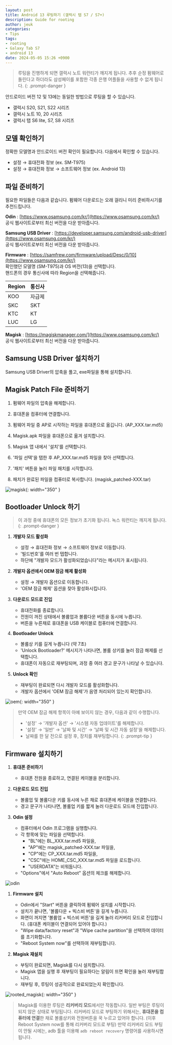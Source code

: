 ```yaml
---
layout: post
title: Android 13 루팅하기 (갤럭시 탭 S7 / S7+)
description: Guide for rooting
author: jeuk
categories:
- Tips
tags:
- rooting
- Galaxy Tab S7
- android 13
date: 2024-05-05 15:26 +0900
---
```

> 루팅을 진행하게 되면 갤럭시 노트 워런티가 깨지게 됩니다. 추후 순정 펌웨어로 돌린다고 하더라도 삼성페이를 포함한 각종 은행 어플들을 사용할 수 없게 됩니다.
{: .prompt-danger }

안드로이드 버전 12 및 13에는 동일한 방법으로 루팅을 할 수 있습니다.
- 갤럭시 S20, S21, S22 시리즈
- 갤럭시 노트 10, 20 시리즈
- 갤럭시 탭 S6 lite, S7, S8 시리즈

## 모델 확인하기
정확한 모델명과 안드로이드 버전 확인이 필요합니다.
다음에서 확인할 수 있습니다.
- 설정 → 휴대전화 정보 (ex. SM-T975)
- 설정 → 휴대전화 정보 → 소프트웨어 정보 (ex. Android 13)

## 파일 준비하기
필요한 파일들은 다음과 같습니다. 펌웨어 다운로드는 오래 걸리니 미리 준비하시기를 추천드립니다.

**Odin**
: [https://www.osamsung.com/kr/](https://www.osamsung.com/kr/)  
공식 웹사이트로부터 최신 버전을 다운 받아줍니다. 

**Samsung USB Driver**
: [https://developer.samsung.com/android-usb-driver](https://www.osamsung.com/kr/)  
공식 웹사이트로부터 최신 버전을 다운 받아줍니다. 

**Firmware**
: [https://samfrew.com/firmware/upload/Desc/0/10](https://www.osamsung.com/kr/)  
확인했던 모델명 (SM-T975)과 OS 버전(13)을 선택합니다.  
핸드폰의 경우 통신사에 따라 Region을 선택해줍니다.

|Region| 통신사|
|---|---|
|KOO | 자급제|
|SKC | SKT |
|KTC | KT |
|LUC | LG |

**Magisk**
: [https://magiskmanager.com/](https://www.osamsung.com/kr/)  
공식 웹사이트로부터 최신 버전을 다운 받아줍니다. 

## Samsung USB Driver 설치하기
Samsung USB Driver의 압축을 풀고, exe파일을 통해 설치합니다.

## Magisk Patch File 준비하기
1) 펌웨어 파일의 압축을 해제합니다.

2) 휴대폰을 컴퓨터에 연결합니다.

3) 펌웨어 파일 중 AP로 시작하는 파일을 휴대폰으로 옮깁니다. (AP_XXX.tar.md5)

4) Magisk.apk 파일을 휴대폰으로 옮겨 설치합니다.

5) Magisk 앱 내에서 '설치'를 선택합니다.

6) '파일 선택'을 탭한 후 AP_XXX.tar.md5 파일을 찾아 선택합니다.

7) '패치' 버튼을 눌러 파일 패치를 시작합니다.

8) 패치가 완료된 파일을 컴퓨터로 복사합니다. (magisk_patched-XXX.tar)

![magisk](/assets/img/rooting/magisk_app.png){: width="350" }


## Bootloader Unlock 하기
> 이 과정 중에 휴대폰의 모든 정보가 초기화 됩니다. 녹스 워런티는 깨지게 됩니다.
{: .prompt-danger }

1) **개발자 모드 활성화**
   - 설정 → 휴대전화 정보 → 소프트웨어 정보로 이동합니다.
   - '빌드번호'를 여러 번 탭합니다. 
   - 하단에 "개발자 모드가 활성화되었습니다"라는 메시지가 표시됩니다.

2) **개발자 옵션에서 OEM 잠금 해제 활성화**
   - 설정 → 개발자 옵션으로 이동합니다.
   - 'OEM 잠금 해제' 옵션을 찾아 활성화시킵니다.

3) **다운로드 모드로 진입**
   - 휴대전화를 종료합니다.
   - 전원이 꺼진 상태에서 볼륨업과 볼륨다운 버튼을 동시에 누릅니다.
   - 버튼을 누른채로 휴대폰을 USB 케이블로 컴퓨터에 연결합니다.

4) **Bootloader Unlock**
   - 볼륨상 키를 길게 누릅니다 (약 7초)
   - 'Unlock Bootloader?' 메시지가 나타나면, 볼륨 상키를 눌러 잠금 해제를 선택합니다.
   - 휴대폰이 자동으로 재부팅되며, 과정 중 여러 경고 문구가 나타날 수 있습니다.

5) **Unlock 확인**
   - 재부팅이 완료되면 다시 개발자 모드를 활성화합니다.
   - 개발자 옵션에서 'OEM 잠금 해제'가 음영 처리되어 있는지 확인합니다.

![oem](/assets/img/rooting/oem.png){: width="350" }

> 만약 OEM 잠금 해제 항목이 아예 보이지 않는 경우, 다음과 같이 수행합니다.
> - '설정' → '개발자 옵션' → '시스템 자동 업데이트'를 해제합니다.
> - '설정' → '일반' → '날짜 및 시간' → '날짜 및 시간 자동 설정'을 해제합니다.
> - 날짜를 한 달 전으로 설정 후, 장치를 재부팅합니다.
{: .prompt-tip }

## Firmware 설치하기
1) **휴대폰 준비하기**
   - 휴대폰 전원을 종료하고, 연결된 케이블을 분리합니다.

2) **다운로드 모드 진입**
   - 볼륨업 및 볼륨다운 키를 동시에 누른 채로 휴대폰에 케이블을 연결합니다.
   - 경고 문구가 나타나면, 볼륨업 키를 짧게 눌러 다운로드 모드에 진입합니다.

3) **Odin 설정**
   - 컴퓨터에서 Odin 프로그램을 실행합니다.
   - 각 항목에 맞는 파일을 선택합니다.
     - "BL"에는 BL_XXX.tar.md5 파일을,
     - "AP"에는 magisk_patched-XXX.tar 파일을,
     - "CP"에는 CP_XXX.tar.md5 파일을,
     - "CSC"에는 HOME_CSC_XXX.tar.md5 파일을 로드합니다.
     - "USERDATA"는 비워둡니다.
   - "Options"에서 "Auto Reboot" 옵션의 체크를 해제합니다.

![odin](/assets/img/rooting/odin.png)


1) **Firmware 설치**
   - Odin에서 "Start" 버튼을 클릭하여 펌웨어 설치를 시작합니다.
   - 설치가 끝나면, '볼륨다운 + 빅스비 버튼'을 길게 누릅니다.
   - 화면이 꺼지면 '볼륨업 + 빅스비 버튼'을 길게 눌러 리커버리 모드로 진입합니다. (휴대폰 케이블이 연결되어 있어야 합니다.)
   - "Wipe data/factory reset"과 "Wipe cache partition"을 선택하여 데이터를 초기화합니다.
   - "Reboot System now"를 선택하여 재부팅합니다.

2) **Magisk 재설치**
   - 부팅이 완료되면, Magisk를 다시 설치합니다.
   - Magisk 앱을 실행 후 재부팅이 필요하다는 알림이 뜨면 확인을 눌러 재부팅합니다.
   - 재부팅 후, 루팅이 성공적으로 완료되었는지 확인합니다.

![rooted_magisk](/assets/img/rooting/rooted_magisk.png){: width="350" }

> Magisk를 이용한 루팅은 **리커버리 모드**에서만 작동합니다. 일반 부팅은 루팅이 되지 않은 상태로 부팅됩니다. 
> 리커버리 모드로 부팅하기 위해서는, **휴대폰을 컴퓨터에 연결**한 채로 볼륨상키와 전원버튼을 꾹 누르고 있어야 합니다. (이후 Reboot System now를 통해 리커버리 모드로 부팅)
> 만약 리커버리 모드 부팅이 안될 시에는, adb 툴을 이용해 `adb reboot recovery` 명령어를 사용하시면 됩니다.
